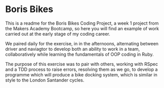 # Boris Bikes

This is a readme for the Boris Bikes Coding Project, a week 1 project from the
Makers Academy Bootcamp, so here you will find an example of work carried out
at the early stage of my coding career.

We paired daily for the exercise, in in the afternoons, alternating between
driver and naviagtor to develop both an ability to work in a team,
collaboratively while learning the fundamentals of OOP coding in Ruby.

The purpose of this exercise was to pair with others, working with RSpec and a
TDD process to raise errors, resolving them as we go, to develop a programme
which will produce a bike docking system, which is similar in style to the
London Santander cycles.
